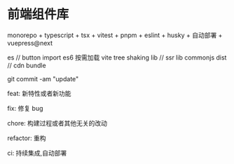 # 前端组件库

monorepo + typescript + tsx + vitest + pnpm + eslint + husky + 自动部署 + vuepress@next

es            // button import es6 按需加载 vite tree shaking
lib           // ssr lib commonjs
dist          // cdn bundle

git commit -am "update"

feat: 新特性或者新功能

fix: 修复 bug

chore: 构建过程或者其他无关的改动

refactor: 重构

ci: 持续集成,自动部署
